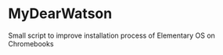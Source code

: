 MyDearWatson
============

Small script to improve installation process of Elementary OS on Chromebooks
